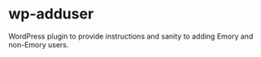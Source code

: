 # wp-adduser
WordPress plugin to provide instructions and sanity to adding Emory and non-Emory users.

